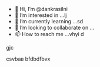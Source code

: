 - 👋 Hi, I’m @dankrasilni
- 👀 I’m interested in ...lj
- 🌱 I’m currently learning ...sd
- 💞️ I’m looking to collaborate on ...
- 📫 How to reach me ...vhyi
d
<!---bvcfqw21п
--->gjc
csvbав
bfdbdfbvx
